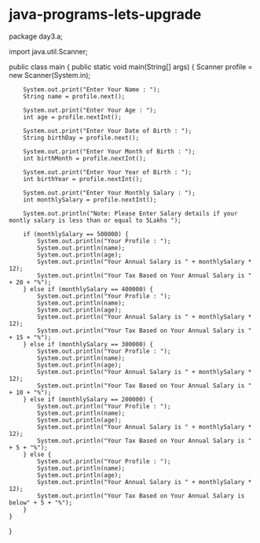 # java-programs-lets-upgrade
package day3.a;

import java.util.Scanner;

public class main {
	public static void main(String[] args) {
		Scanner profile = new Scanner(System.in);

		System.out.print("Enter Your Name : ");
		String name = profile.next();

		System.out.print("Enter Your Age : ");
		int age = profile.nextInt();

		System.out.print("Enter Your Date of Birth : ");
		String birthDay = profile.next();

		System.out.print("Enter Your Month of Birth : ");
		int birthMonth = profile.nextInt();

		System.out.print("Enter Your Year of Birth : ");
		int birthYear = profile.nextInt();

		System.out.print("Enter Your Monthly Salary : ");
		int monthlySalary = profile.nextInt();

		System.out.println("Note: Please Enter Salary details if your montly salary is less than or equal to 5Lakhs ");

		if (monthlySalary == 500000) {
			System.out.println("Your Profile : ");
			System.out.println(name);
			System.out.println(age);
			System.out.println("Your Annual Salary is " + monthlySalary * 12);
			System.out.println("Your Tax Based on Your Annual Salary is " + 20 + "%");
		} else if (monthlySalary == 400000) {
			System.out.println("Your Profile : ");
			System.out.println(name);
			System.out.println(age);
			System.out.println("Your Annual Salary is " + monthlySalary * 12);
			System.out.println("Your Tax Based on Your Annual Salary is " + 15 + "%");
		} else if (monthlySalary == 300000) {
			System.out.println("Your Profile : ");
			System.out.println(name);
			System.out.println(age);
			System.out.println("Your Annual Salary is " + monthlySalary * 12);
			System.out.println("Your Tax Based on Your Annual Salary is " + 10 + "%");
		} else if (monthlySalary == 200000) {
			System.out.println("Your Profile : ");
			System.out.println(name);
			System.out.println(age);
			System.out.println("Your Annual Salary is " + monthlySalary * 12);
			System.out.println("Your Tax Based on Your Annual Salary is " + 5 + "%");
		} else {
			System.out.println("Your Profile : ");
			System.out.println(name);
			System.out.println(age);
			System.out.println("Your Annual Salary is " + monthlySalary * 12);
			System.out.println("Your Tax Based on Your Annual Salary is below" + 5 + "%");
		}
	}
}
